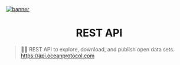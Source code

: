 [![banner](https://raw.githubusercontent.com/oceanprotocol/art/master/github/repo-banner%402x.png)](https://oceanprotocol.com)

<h1 align="center">REST API</h1>

> 🏄‍♀️ REST API to explore, download, and publish open data sets.
> https://api.oceanprotocol.com
